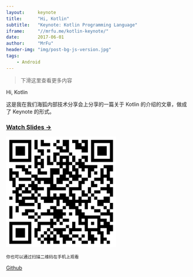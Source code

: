 ```yaml
---
layout:     keynote
title:      "Hi, Kotlin"
subtitle:   "Keynote: Kotlin Programming Language"
iframe:     "//mrfu.me/kotlin-keynote/"
date:       2017-06-01
author:     "MrFu"
header-img: "img/post-bg-js-version.jpg"
tags:
    - Android
---
```



> 下滑这里查看更多内容

Hi, Kotlin

这是我在我们海狐内部技术分享会上分享的一篇关于 Kotlin 的介绍的文章，做成了 Keynote 的形式。



### [Watch Slides →](//mrfu.me/kotlin-keynote)

<img src="https://raw.githubusercontent.com/MrFuFuFu/kotlin-keynote/master/attach/kotlin_qrcode.png" width="300" height="300"/>


<small class="img-hint">你也可以通过扫描二维码在手机上观看</small>

[Github](https://github.com/MrFuFuFu/kotlin-keynote)


